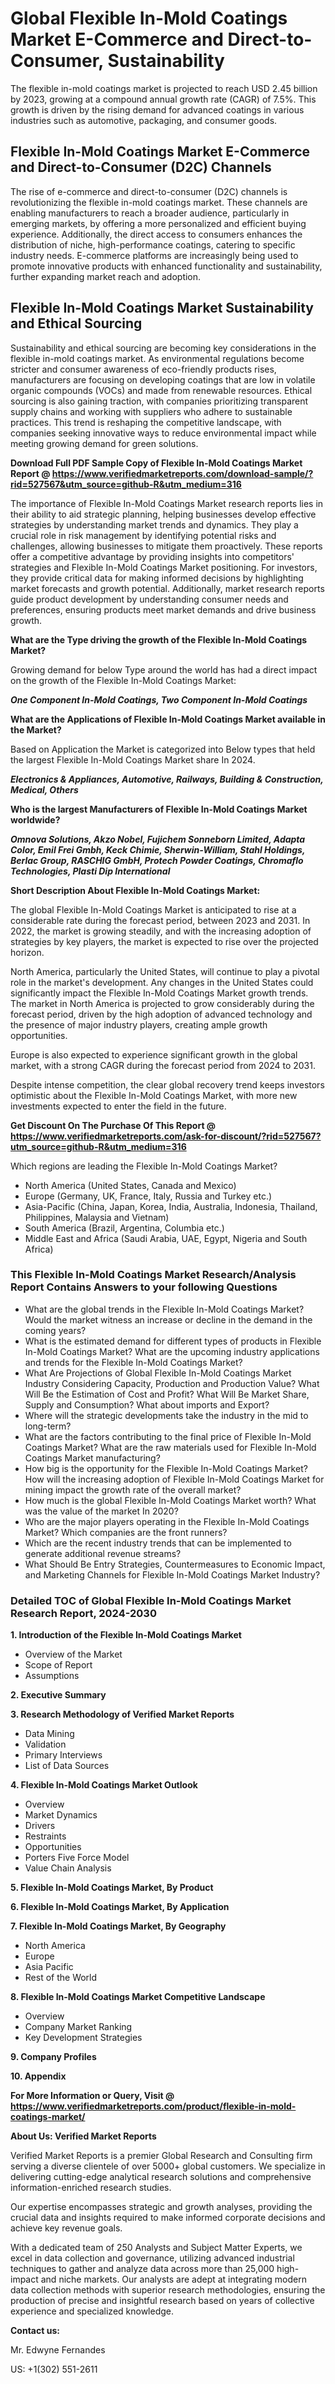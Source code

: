 <h1>Global Flexible In-Mold Coatings Market E-Commerce and Direct-to-Consumer, Sustainability</h1><p class=""><p>The flexible in-mold coatings market is projected to reach USD 2.45 billion by 2023, growing at a compound annual growth rate (CAGR) of 7.5%. This growth is driven by the rising demand for advanced coatings in various industries such as automotive, packaging, and consumer goods.</p> <h2>Flexible In-Mold Coatings Market E-Commerce and Direct-to-Consumer (D2C) Channels</h2> <p>The rise of e-commerce and direct-to-consumer (D2C) channels is revolutionizing the flexible in-mold coatings market. These channels are enabling manufacturers to reach a broader audience, particularly in emerging markets, by offering a more personalized and efficient buying experience. Additionally, the direct access to consumers enhances the distribution of niche, high-performance coatings, catering to specific industry needs. E-commerce platforms are increasingly being used to promote innovative products with enhanced functionality and sustainability, further expanding market reach and adoption.</p> <h2>Flexible In-Mold Coatings Market Sustainability and Ethical Sourcing</h2> <p>Sustainability and ethical sourcing are becoming key considerations in the flexible in-mold coatings market. As environmental regulations become stricter and consumer awareness of eco-friendly products rises, manufacturers are focusing on developing coatings that are low in volatile organic compounds (VOCs) and made from renewable resources. Ethical sourcing is also gaining traction, with companies prioritizing transparent supply chains and working with suppliers who adhere to sustainable practices. This trend is reshaping the competitive landscape, with companies seeking innovative ways to reduce environmental impact while meeting growing demand for green solutions.</p> </p><p class=""><strong>Download Full PDF Sample Copy of Flexible In-Mold Coatings Market Report @ <a href="https://www.verifiedmarketreports.com/download-sample/?rid=527567&utm_source=github-R&utm_medium=316" target="_blank">https://www.verifiedmarketreports.com/download-sample/?rid=527567&utm_source=github-R&utm_medium=316</a></strong></p><p>The importance of&nbsp;Flexible In-Mold Coatings Market research reports lies in their ability to aid strategic planning, helping businesses develop effective strategies by understanding market trends and dynamics. They play a crucial role in risk management by identifying potential risks and challenges, allowing businesses to mitigate them proactively. These reports offer a competitive advantage by providing insights into competitors' strategies and Flexible In-Mold Coatings Market positioning. For investors, they provide critical data for making informed decisions by highlighting market forecasts and growth potential. Additionally, market research reports guide product development by understanding consumer needs and preferences, ensuring products meet market demands and drive business growth.</p><p><strong>What are the&nbsp;Type driving the growth of the Flexible In-Mold Coatings Market?</strong></p><p id="" class="">Growing demand for below Type around the world has had a direct impact on the growth of the Flexible In-Mold Coatings Market:</p><p class=""><em><strong>One Component In-Mold Coatings, Two Component In-Mold Coatings</strong></em></p><p class=""><strong>What are the&nbsp;Applications&nbsp;of Flexible In-Mold Coatings Market available in the Market?</strong></p><p id="" class="">Based on Application the Market is categorized into Below types that held the largest Flexible In-Mold Coatings Market share In 2024.</p><p class=""><em><strong>Electronics & Appliances, Automotive, Railways, Building & Construction, Medical, Others</strong></em></p><p class=""><strong>Who is the largest Manufacturers of Flexible In-Mold Coatings Market worldwide?</strong></p><p><em><strong>Omnova Solutions, Akzo Nobel, Fujichem Sonneborn Limited, Adapta Color, Emil Frei Gmbh, Keck Chimie, Sherwin-William, Stahl Holdings, Berlac Group, RASCHIG GmbH, Protech Powder Coatings, Chromaflo Technologies, Plasti Dip International</strong></em></p><p id="" class=""><strong>Short Description About Flexible In-Mold Coatings Market:</strong></p><p>The global Flexible In-Mold Coatings Market is anticipated to rise at a considerable rate during the forecast period, between 2023 and 2031. In 2022, the market is growing steadily, and with the increasing adoption of strategies by key players, the market is expected to rise over the projected horizon.</p><p>North America, particularly the United States, will continue to play a pivotal role in the market's development. Any changes in the United States could significantly impact the Flexible In-Mold Coatings Market growth trends. The market in North America is projected to grow considerably during the forecast period, driven by the high adoption of advanced technology and the presence of major industry players, creating ample growth opportunities.</p><p>Europe is also expected to experience significant growth in the global market, with a strong CAGR during the forecast period from 2024 to 2031.</p><p>Despite intense competition, the clear global recovery trend keeps investors optimistic about the Flexible In-Mold Coatings Market, with more new investments expected to enter the field in the future.</p><p id="" class=""><strong>Get Discount On The Purchase Of This Report @ <a href="https://www.verifiedmarketreports.com/ask-for-discount/?rid=527567?utm_source=github-R&utm_medium=316" target="_blank">https://www.verifiedmarketreports.com/ask-for-discount/?rid=527567?utm_source=github-R&utm_medium=316</a></strong></p><p class="">Which regions are leading the Flexible In-Mold Coatings Market?</p><ul><li>North America (United States, Canada and Mexico)</li><li>Europe (Germany, UK, France, Italy, Russia and Turkey etc.)</li><li>Asia-Pacific (China, Japan, Korea, India, Australia, Indonesia, Thailand, Philippines, Malaysia and Vietnam)</li><li>South America (Brazil, Argentina, Columbia etc.)</li><li>Middle East and Africa (Saudi Arabia, UAE, Egypt, Nigeria and South Africa)</li></ul><h3 id="" class="">This Flexible In-Mold Coatings Market Research/Analysis Report Contains Answers to your following Questions</h3><ul><li>What are the global trends in the Flexible In-Mold Coatings Market? Would the market witness an increase or decline in the demand in the coming years?</li><li>What is the estimated demand for different types of products in Flexible In-Mold Coatings Market? What are the upcoming industry applications and trends for the Flexible In-Mold Coatings Market?</li><li>What Are Projections of Global Flexible In-Mold Coatings Market Industry Considering Capacity, Production and Production Value? What Will Be the Estimation of Cost and Profit? What Will Be Market Share, Supply and Consumption? What about imports and Export?</li><li>Where will the strategic developments take the industry in the mid to long-term?</li><li>What are the factors contributing to the final price of Flexible In-Mold Coatings Market? What are the raw materials used for Flexible In-Mold Coatings Market manufacturing?</li><li>How big is the opportunity for the Flexible In-Mold Coatings Market? How will the increasing adoption of Flexible In-Mold Coatings Market for mining impact the growth rate of the overall market?</li><li>How much is the global Flexible In-Mold Coatings Market worth? What was the value of the market In 2020?</li><li>Who are the major players operating in the Flexible In-Mold Coatings Market? Which companies are the front runners?</li><li>Which are the recent industry trends that can be implemented to generate additional revenue streams?</li><li>What Should Be Entry Strategies, Countermeasures to Economic Impact, and Marketing Channels for Flexible In-Mold Coatings Market Industry?</li></ul><h3 id="" class="">Detailed TOC of Global Flexible In-Mold Coatings Market Research Report, 2024-2030</h3><p id="" class=""><strong>1. Introduction of the Flexible In-Mold Coatings Market</strong></p><ul><li>Overview of the Market</li><li>Scope of Report</li><li>Assumptions</li></ul><p id="" class=""><strong>2. Executive Summary</strong></p><p id="" class=""><strong>3. Research Methodology of Verified Market Reports</strong></p><ul><li>Data Mining</li><li>Validation</li><li>Primary Interviews</li><li>List of Data Sources</li></ul><p id="" class=""><strong>4. Flexible In-Mold Coatings Market Outlook</strong></p><ul><li>Overview</li><li>Market Dynamics</li><li>Drivers</li><li>Restraints</li><li>Opportunities</li><li>Porters Five Force Model</li><li>Value Chain Analysis</li></ul><p id="" class=""><strong>5. Flexible In-Mold Coatings Market, By Product</strong></p><p id="" class=""><strong>6. Flexible In-Mold Coatings Market, By Application</strong></p><p id="" class=""><strong>7. Flexible In-Mold Coatings Market, By Geography</strong></p><ul><li>North America</li><li>Europe</li><li>Asia Pacific</li><li>Rest of the World</li></ul><p id="" class=""><strong>8. Flexible In-Mold Coatings Market Competitive Landscape</strong></p><ul><li>Overview</li><li>Company Market Ranking</li><li>Key Development Strategies</li></ul><p id="" class=""><strong>9. Company Profiles</strong></p><p id="" class=""><strong>10. Appendix</strong></p><p id="" class=""><strong>For More Information or Query, Visit @ <a href="https://www.verifiedmarketreports.com/product/flexible-in-mold-coatings-market/" target="_blank">https://www.verifiedmarketreports.com/product/flexible-in-mold-coatings-market/</a></strong></p><p id="" class=""><strong>About Us: Verified Market Reports</strong></p><p id="" class="">Verified Market Reports is a premier Global Research and Consulting firm serving a diverse clientele of over 5000+ global customers. We specialize in delivering cutting-edge analytical research solutions and comprehensive information-enriched research studies.</p><p id="" class="">Our expertise encompasses strategic and growth analyses, providing the crucial data and insights required to make informed corporate decisions and achieve key revenue goals.</p><p id="" class="">With a dedicated team of 250 Analysts and Subject Matter Experts, we excel in data collection and governance, utilizing advanced industrial techniques to gather and analyze data across more than 25,000 high-impact and niche markets. Our analysts are adept at integrating modern data collection methods with superior research methodologies, ensuring the production of precise and insightful research based on years of collective experience and specialized knowledge.</p><p id="" class=""><strong>Contact us:</strong></p><p id="" class="">Mr. Edwyne Fernandes</p><p id="" class="">US: +1(302) 551-2611</p>